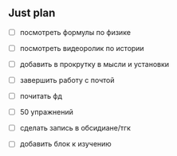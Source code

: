 ## Just plan
- [ ] посмотреть формулы по физике 
- [ ] посмотреть видеоролик по истории 

- [ ] добавить в прокрутку в мысли и установки 
- [ ] завершить работу с почтой
- [ ] почитать фд
- [ ] 50 упражнений 
- [ ] сделать запись в обсидиане/тгк
- [ ] добавить блок к изучению
